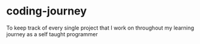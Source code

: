 # coding-journey
To keep track of every single project that I work on throughout my learning journey as a self taught programmer
